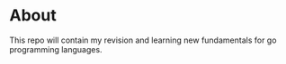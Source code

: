 # About

This repo will contain my revision and learning new fundamentals for go programming languages.
